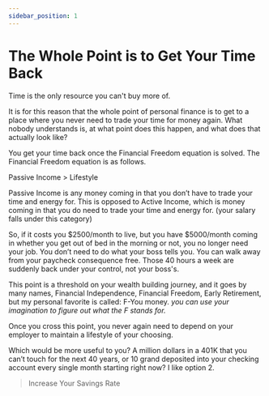 ```yaml
---
sidebar_position: 1
---
```


# The Whole Point is to Get Your Time Back #

Time is the only resource you can't buy more of. 

It is for this reason that the whole point of personal finance is to get to a place where you never need to trade your time for money again. What nobody understands is, at what point does this happen, and what does that actually look like? 

You get your time back once the Financial Freedom equation is solved. The Financial Freedom equation is as follows.

Passive Income > Lifestyle

Passive Income is any money coming in that you don’t have to trade your time and energy for. This is opposed to Active Income, which is money coming in that you do need to trade your time and energy for. (your salary falls under this category)

So, if it costs you $2500/month to live, but you have $5000/month coming in whether you get out of bed in the morning or not, you no longer need your job. You don’t need to do what your boss tells you. You can walk away from your paycheck consequence free. Those 40 hours a week are suddenly back under your control, not your boss's.

This point is a threshold on your wealth building journey, and it goes by many names, 
Financial Independence, 
Financial Freedom, 
Early Retirement,
but my personal favorite is called:
F-You money. 
*you can use your imagination to figure out what the F stands for.*

Once you cross this point, you never again need to depend on your employer to maintain a lifestyle of your choosing. 

Which would be more useful to you? 
A million dollars in a 401K that you can’t touch for the next 40 years, or 10 grand deposited into your checking account every single month starting right now?
I like option 2.

>Increase Your Savings Rate
